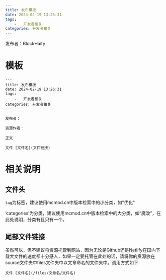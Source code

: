 ```yaml
---
title: 发布模板
date: 2024-02-19 13:26:31
tags:
    -   开发者相关
categories: 开发者相关
---
```


发布者：BlockHaity

# 模板

```
---
title: 发布模板
date: 2024-02-19 13:26:31
tags:
    -   开发者相关
categories: 开发者相关
---

发布者：

资源作者：

正文

文件 [文件名](文件链接)
```

# 相关说明

## 文件头

`tag`为标签，建议使用mcmod.cn中版本检索中的小分类，如"优化"

‘categories’为分类，建议使用mcmod.cn中版本检索中的大分类，如“魔改”，在此处说明，分类有且只有一个。

## 尾部文件链接

虽然可以，但不建议将资源托管到网站，因为无论是Github还是Netlify在国内下载大文件的速度都十分感人，如果一定要托管在此处的话，请将你的资源放在source文件夹中files文件夹中以文章命名的文件夹中。调用方式如下

```
文件 [文件名](/files/文章名/文件名)
```